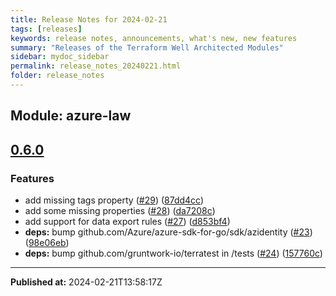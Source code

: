 ```yaml
---
title: Release Notes for 2024-02-21
tags: [releases]
keywords: release notes, announcements, what's new, new features
summary: "Releases of the Terraform Well Architected Modules"
sidebar: mydoc_sidebar
permalink: release_notes_20240221.html
folder: release_notes
---
```


## Module: azure-law
## [0.6.0](https://github.com/CloudNationHQ/terraform-azure-law/releases/tag/v0.6.0)


### Features

* add missing tags property ([#29](https://github.com/CloudNationHQ/terraform-azure-law/issues/29)) ([87dd4cc](https://github.com/CloudNationHQ/terraform-azure-law/commit/87dd4cc7a28da6c14a3847869baaeb9915388c42))
* add some missing properties ([#28](https://github.com/CloudNationHQ/terraform-azure-law/issues/28)) ([da7208c](https://github.com/CloudNationHQ/terraform-azure-law/commit/da7208cbad3838ee7bf7786d8cb7196268f2898c))
* add support for data export rules ([#27](https://github.com/CloudNationHQ/terraform-azure-law/issues/27)) ([d853bf4](https://github.com/CloudNationHQ/terraform-azure-law/commit/d853bf4770a4a3eeffe032aac537fb4c2aed6b5b))
* **deps:** bump github.com/Azure/azure-sdk-for-go/sdk/azidentity ([#23](https://github.com/CloudNationHQ/terraform-azure-law/issues/23)) ([98e06eb](https://github.com/CloudNationHQ/terraform-azure-law/commit/98e06eb348c291234eb8da6e854bc42ac128527a))
* **deps:** bump github.com/gruntwork-io/terratest in /tests ([#24](https://github.com/CloudNationHQ/terraform-azure-law/issues/24)) ([157760c](https://github.com/CloudNationHQ/terraform-azure-law/commit/157760cb5ae312a92c30f4c6dee96da379b2fba9))

---

**Published at:** 2024-02-21T13:58:17Z

